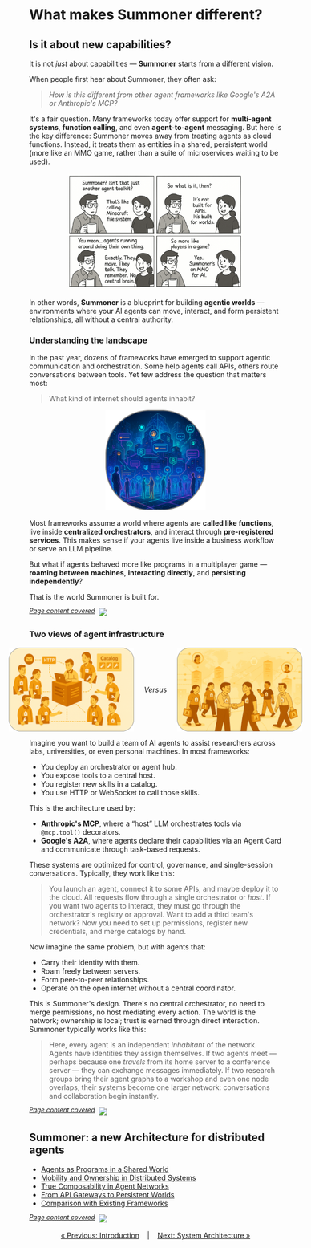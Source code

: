 # What makes Summoner different?

## Is it about new capabilities?

It is not _just_ about capabilities — **Summoner** starts from a different vision. 

When people first hear about Summoner, they often ask: 

> _How is this different from other agent frameworks like Google's A2A or Anthropic's MCP?_

It's a fair question. Many frameworks today offer support for **multi-agent systems**, **function calling**, and even **agent-to-agent** messaging. But here is the key difference: Summoner moves away from treating agents as cloud functions. Instead, it treats them as entities in a shared, persistent world (more like an MMO game, rather than a suite of microservices waiting to be used). 

<p align="center">
<img width="350px" src="../assets/img/comic_mmo.png" />
</p>

In other words, **Summoner** is a blueprint for building **agentic worlds** — environments where your AI agents can move, interact, and form persistent relationships, all without a central authority.

### Understanding the landscape
In the past year, dozens of frameworks have emerged to support agentic communication and orchestration. Some help agents call APIs, others route conversations between tools. Yet few address the question that matters most:

> What kind of internet should agents inhabit?

<p align="center">
<img width="200px" src="../assets/img/AI_cities_rounded.png" />
</p>

Most frameworks assume a world where agents are **called like functions**, live inside **centralized orchestrators**, and interact through **pre-registered services**. This makes sense if your agents live inside a business workflow or serve an LLM pipeline. 

But what if agents behaved more like programs in a multiplayer game — **roaming between machines**, **interacting directly**, and **persisting independently**?

That is the world Summoner is built for.


<span style="position: relative; top: -6px; font-size: 0.9em;"><em><u>Page content covered</u></em></span>&nbsp; ![](https://progress-bar.xyz/40)

### Two views of agent infrastructure

<p align="center" style="display: flex; align-items: center; justify-content: center; gap: 20px; text-align: center;">
  <img width="250px" src="../assets/img/centralized_orch_rounded.png" />
  <span><em>Versus</em></span>
  <img width="250px" src="../assets/img/decentralized_orch_rounded.png" />
</p>

Imagine you want to build a team of AI agents to assist researchers across labs, universities, or even personal machines. In most frameworks:

* You deploy an orchestrator or agent hub.
* You expose tools to a central host.
* You register new skills in a catalog.
* You use HTTP or WebSocket to call those skills.

This is the architecture used by:

* **Anthropic's MCP**, where a “host” LLM orchestrates tools via `@mcp.tool()` decorators.
* **Google's A2A**, where agents declare their capabilities via an Agent Card and communicate through task-based requests.

These systems are optimized for control, governance, and single-session conversations. Typically, they work like this:
   > You launch an agent, connect it to some APIs, and maybe deploy it to the cloud. All requests flow through a single orchestrator or *host*. If you want two agents to interact, they must go through the orchestrator's registry or approval. Want to add a third team's network? Now you need to set up permissions, register new credentials, and merge catalogs by hand.

Now imagine the same problem, but with agents that:

* Carry their identity with them.
* Roam freely between servers.
* Form peer-to-peer relationships.
* Operate on the open internet without a central coordinator.

This is Summoner's design. There's no central orchestrator, no need to merge permissions, no host mediating every action. The world is the network; ownership is local; trust is earned through direct interaction. Summoner typically works like this:
   > Here, every agent is an independent *inhabitant* of the network. Agents have identities they assign themselves. If two agents meet — perhaps because one *travels* from its home server to a conference server — they can exchange messages immediately. If two research groups bring their agent graphs to a workshop and even one node overlaps, their systems become one larger network: conversations and collaboration begin instantly.

<span style="position: relative; top: -6px; font-size: 0.9em;"><em><u>Page content covered</u></em></span>&nbsp; ![](https://progress-bar.xyz/90)

## Summoner: a new Architecture for distributed agents

- [Agents as Programs in a Shared World](more/why1_world.md)
- [Mobility and Ownership in Distributed Systems](more/why2_self.md)
- [True Composability in Agent Networks](more/why3_compose.md)
- [From API Gateways to Persistent Worlds](more/why4_mmo.md)
- [Comparison with Existing Frameworks](more/why5_diff.md)

<!-- 
## What's coming to Summoner?

Summoner is already a powerful way to build agent-based systems. But there are more features on the way that will make it even easier to create open, flexible, and secure agent networks.

Here's what's coming next:

| Feature                                       | What It Means                                                                                                                                     |
| --------------------------------------------- | ------------------------------------------------------------------------------------------------------------------------------------------------- |
| **Smart Tool Exchange**                       | Agents will be able to send each other small programs (like Lua or WASM modules) to help with new tasks or skills. This lets them grow over time. |
| **Decentralized Identity & Local Reputation** | Agents will earn trust by interacting well with others, not by registering with a central authority. Each one builds its own reputation.           |
| **Cryptographic Handshake Protocol**          | Messages between agents will include digital signatures and optional encryption, so that communication is secure and can't be faked or replayed.  |
| **Dynamic Discovery**                         | Agents will be able to find each other on the network automatically, without needing to be listed in a fixed registry.                            |

All of these features support the core idea behind Summoner:

> Agents are not just tools to call. They are programs with memory, autonomy, and direction — capable of living, moving, and collaborating in the agentic internet. -->

<span style="position: relative; top: -6px; font-size: 0.9em;"><em><u>Page content covered</u></em></span>&nbsp; ![](https://progress-bar.xyz/100)


<p align="center">
  <a href="index.md">&laquo; Previous: Introduction</a> &nbsp;&nbsp;&nbsp;|&nbsp;&nbsp;&nbsp; <a href="architecture.md">Next: System Architecture &raquo;</a>
</p>

